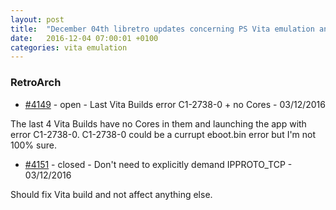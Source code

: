 ```yaml
---
layout: post
title:  "December 04th libretro updates concerning PS Vita emulation and emulators"
date:   2016-12-04 07:00:01 +0100
categories: vita emulation
---
```


### RetroArch
- [#4149](https://github.com/libretro/RetroArch/issues/4149) - open - Last Vita Builds error C1-2738-0 + no Cores - 03/12/2016

The last 4 Vita Builds have no Cores in them and launching the app with error C1-2738-0.
C1-2738-0 could be a currupt eboot.bin error but I'm not 100% sure.


- [#4151](https://github.com/libretro/RetroArch/pull/4151) - closed - Don't need to explicitly demand IPPROTO_TCP - 03/12/2016

Should fix Vita build and not affect anything else.

